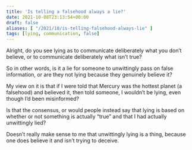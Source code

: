 ```yaml
---
title: 'Is telling a falsehood always a lie?'
date: 2021-10-08T23:13:54+00:00
draft: false
aliases: [ "/2021/10/is-telling-falsehood-always-lie" ]
tags: [lying, communication, false]
---
```


Alright, do you see lying as to communicate deliberately what you don’t believe, or to communicate deliberately what isn’t true?

So in other words, is it a lie for someone to unwittingly pass on false information, or are they not lying because they genuinely believe it?

My view on it is that if I were told that Mercury was the hottest planet (a falsehood) and believed it, then told someone, I wouldn’t be lying, even though I’d been misinformed?

Is that the consensus, or would people instead say that lying is based on whether or not something is actually “true” and that I had actually unwittingly lied?

Doesn’t really make sense to me that unwittingly lying is a thing, because one does believe it and isn’t trying to deceive.